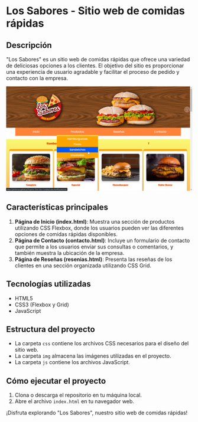 # Los Sabores - Sitio web de comidas rápidas

## Descripción
"Los Sabores" es un sitio web de comidas rápidas que ofrece una variedad de deliciosas opciones a los clientes. El objetivo del sitio es proporcionar una experiencia de usuario agradable y facilitar el proceso de pedido y contacto con la empresa.

![imagen pagina](./img/cap_sabores.png)

## Características principales
1. **Página de Inicio (index.html)**: Muestra una sección de productos utilizando CSS Flexbox, donde los usuarios pueden ver las diferentes opciones de comidas rápidas disponibles.
2. **Página de Contacto (contacto.html)**: Incluye un formulario de contacto que permite a los usuarios enviar sus consultas o comentarios, y también muestra la ubicación de la empresa.
3. **Página de Reseñas (resenias.html)**: Presenta las reseñas de los clientes en una sección organizada utilizando CSS Grid.

## Tecnologías utilizadas
- HTML5
- CSS3 (Flexbox y Grid)
- JavaScript

## Estructura del proyecto
- La carpeta `css` contiene los archivos CSS necesarios para el diseño del sitio web.
- La carpeta `img` almacena las imágenes utilizadas en el proyecto.
- La carpeta `js` contiene los archivos JavaScript.

## Cómo ejecutar el proyecto
1. Clona o descarga el repositorio en tu máquina local.
2. Abre el archivo `index.html` en tu navegador web.

¡Disfruta explorando "Los Sabores", nuestro sitio web de comidas rápidas!